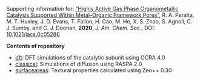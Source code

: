Supporting information for: [“Highly Active Gas Phase Organometallic Catalysis Supported Within Metal–Organic Framework Pores”](https://doi.org/10.1021/jacs.0c05286), R. A. Peralta, M. T. Huxley, J. D. Evans, T. Fallon, H. Cao, M. He, X. S. Zhao, S. Agnoli, C. J. Sumby, and C. J. Doonan, **2020**, _J. Am. Chem. Soc._, DOI: [10.1021/jacs.0c05286](https://doi.org/10.1021/jacs.0c05286)

**Contents of repository**

- [dft](dft): DFT simulations of the catalytic subunit using OCRA 4.0
- [classical](classical): Simulations of diffusion using RASPA 2.0
- [surfaceareas](surfacearea): Textural properties calculated using Zeo++ 0.30
